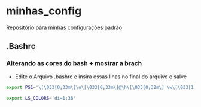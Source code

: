 # minhas_config
Repositório para minhas configurações padrão


## .Bashrc 
### Alterando as cores do bash + mostrar a brach 

- Edite o Arquivo .bashrc e insira essas linas no final do arquivo e salve

```bash
export PS1='\[\033[0;33m\]\u\[\033[0;33m\]@\h\[\033[0;32m\] \w\[\033[1;31m\]$(__git_ps1 " (%s)")\[\033[0;32m\]$\[\033[00m\] '
```
```bash
export LS_COLORS='di=1;36'
```
